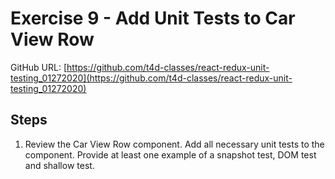 # Exercise 9  - Add Unit Tests to Car View Row

GitHub URL: [https://github.com/t4d-classes/react-redux-unit-testing_01272020](https://github.com/t4d-classes/react-redux-unit-testing_01272020)

## Steps

1. Review the Car View Row component. Add all necessary unit tests to the component. Provide at least one example of a snapshot test, DOM test and shallow test.

